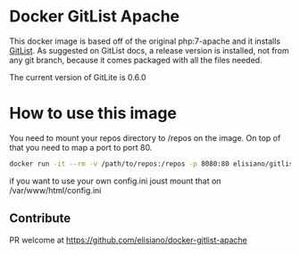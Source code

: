 #  Docker GitList Apache
This docker image is based off of the original php:7-apache and it installs [GitList](https://gitlist.org).
As suggested on GitList docs, a release version is installed, not from any git branch, because it comes packaged with all the files needed.

The current version of GitLite is 0.6.0

#  How to use this image
You need to mount your repos directory to /repos on the image. On top of that you need to map a port to port 80.

```bash
docker run -it --rm -v /path/to/repos:/repos -p 8080:80 elisiano/gitlist-apache
```
if you want to use your own config.ini joust mount that on /var/www/html/config.ini

## Contribute
PR welcome at https://github.com/elisiano/docker-gitlist-apache
